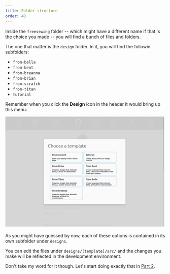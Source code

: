 ```yaml
---
title: Folder structure
order: 40
---
```


Inside the `freesewing` folder -- which might have a different name if that is
the choice you made -- you will find a bunch of files and folders.  

The one that matter is the `design` folder. In it, you will find the followin
subfolders:

- `from-bella`
- `from-bent`
- `from-breanna`
- `from-brian`
- `from-scratch`
- `from-titan`
- `tutorial`

Remember when you click the **Design** icon in the header it would bring up
this menu:

![Design templates provided by the FreeSewing development environment](./templates.png)

As you might have guessed by now, each of these options is contained in its
own subfolder under `designs`. 

You can edit the files under `designs/[template]/src/` and the changes you make
will be reflected in the development environment.

Don't take my word for it though. Let's start doing exactly that 
in [Part 2](/tutorials/pattern-design/part2).
